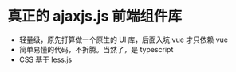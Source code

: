 # 真正的 ajaxjs.js 前端组件库

- 轻量级，原先打算做一个原生的 UI 库，后面入坑 vue 才只依赖 vue
- 简单易懂的代码，不折腾。当然了，是 typescript
- CSS 基于 less.js